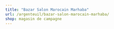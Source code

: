```yaml
---
title: "Bazar Salon Marocain Marhaba"
url: /argenteuil/bazar-salon-marocain-marhaba/
shop: magasin de campagne
---
```

